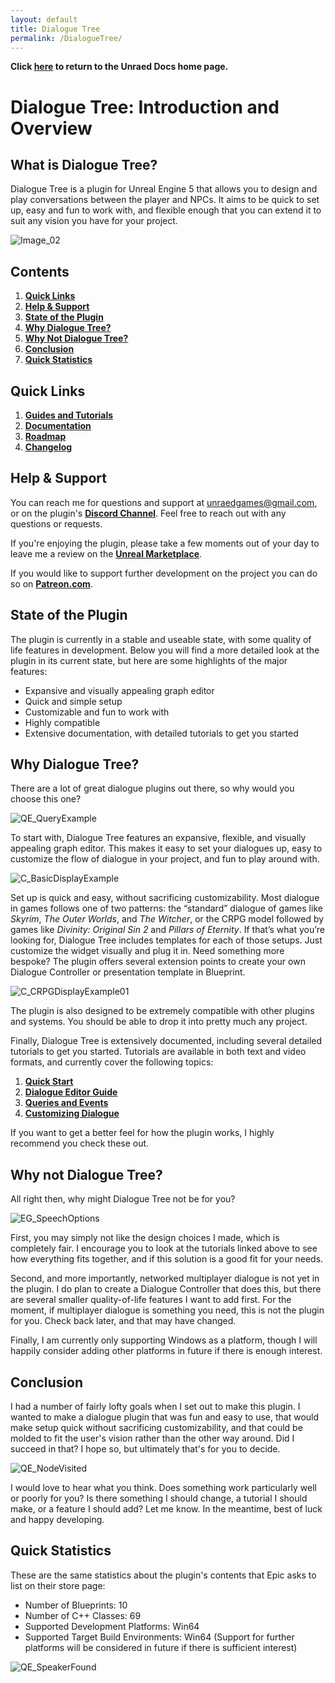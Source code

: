 ```yaml
---
layout: default
title: Dialogue Tree
permalink: /DialogueTree/
---
```

**Click [here](../index.markdown) to return to the Unraed Docs home page.** 

# Dialogue Tree: Introduction and Overview
## What is Dialogue Tree?
Dialogue Tree is a plugin for Unreal Engine 5 that allows you to design and play conversations between the player and NPCs. It aims to be quick to set up, easy and fun to work with, and flexible enough that you can extend it to suit any vision you have for your project.

![Image_02](Images/IntroImage02.png)

## Contents 
1. [**Quick Links**](DialogueTree.md#quick-links)
2. [**Help & Support**](DialogueTree.md#help-&-support)
3. [**State of the Plugin**](DialogueTree.md#state-of-the-plugin)
4. [**Why Dialogue Tree?**](DialogueTree.md#why-dialogue-tree)
5. [**Why Not Dialogue Tree?**](DialogueTree.md#why-not-dialogue-tree)
6. [**Conclusion**](DialogueTree.md#conclusion)
7. [**Quick Statistics**](DialogueTree.md#quick-statistics)

## Quick Links
1. [**Guides and Tutorials**](Tutorials/Contents.md)
2. [**Documentation**](Documentation/Contents.md)
3. [**Roadmap**](Roadmap.md)
4. [**Changelog**](Changelog.md)

## Help & Support
You can reach me for questions and support at unraedgames@gmail.com, or on the plugin's [**Discord Channel**](https://discord.gg/mf7mGXbePB). Feel free to reach out with any questions or requests. 

If you're enjoying the plugin, please take a few moments out of your day to leave me a review on the [**Unreal Marketplace**](https://www.unrealengine.com/marketplace/en-US/product/dialogue-tree). 

If you would like to support further development on the project you can do so on [**Patreon.com**](https://www.patreon.com/UnraedGames). 

## State of the Plugin 
The plugin is currently in a stable and useable state, with some quality of life features in development. Below you will find a more detailed look at the plugin in its current state, but here are some highlights of the major features:

- Expansive and visually appealing graph editor 
- Quick and simple setup 
- Customizable and fun to work with
- Highly compatible
- Extensive documentation, with detailed tutorials to get you started 

## Why Dialogue Tree? 
There are a lot of great dialogue plugins out there, so why would you choose this one? 

![QE_QueryExample](Images/QE_QueryExample.png)

To start with, Dialogue Tree features an expansive, flexible, and visually appealing graph editor. This makes it easy to set your dialogues up, easy to customize the flow of dialogue in your project, and fun to play around with. 

![C_BasicDisplayExample](Images/C_BasicDisplayExample.png)

Set up is quick and easy, without sacrificing customizability. Most dialogue in games follows one of two patterns: the “standard” dialogue of games like *Skyrim*, *The Outer Worlds*, and *The Witcher*, or the CRPG model followed by games like *Divinity: Original Sin 2* and *Pillars of Eternity*. If that’s what you’re looking for, Dialogue Tree includes templates for each of those setups. Just customize the widget visually and plug it in. Need something more bespoke? The plugin offers several extension points to create your own Dialogue Controller or presentation template in Blueprint. 

![C_CRPGDisplayExample01](Images/C_CRPGDisplayExample01.png)

The plugin is also designed to be extremely compatible with other plugins and systems. You should be able to drop it into pretty much any project. 

Finally, Dialogue Tree is extensively documented, including several detailed tutorials to get you started. Tutorials are available in both text and video formats, and currently cover the following topics: 

1.	[**Quick Start**](Tutorials/QuickStart.md)
2.	[**Dialogue Editor Guide**](Tutorials/EditorGuide.md)
3.	[**Queries and Events**](Tutorials/QueriesAndEvents.md)
4.	[**Customizing Dialogue**](Tutorials/Customization.md) 

If you want to get a better feel for how the plugin works, I highly recommend you check these out. 

## Why not Dialogue Tree?
All right then, why might Dialogue Tree not be for you? 

![EG_SpeechOptions](Images/EG_SpeechOptions.png)

First, you may simply not like the design choices I made, which is completely fair. I encourage you to look at the tutorials linked above to see how everything fits together, and if this solution is a good fit for your needs. 

Second, and more importantly, networked multiplayer dialogue is not yet in the plugin. I do plan to create a Dialogue Controller that does this, but there are several smaller quality-of-life features I want to add first. For the moment, if multiplayer dialogue is something you need, this is not the plugin for you. Check back later, and that may have changed. 

Finally, I am currently only supporting Windows as a platform, though I will happily consider adding other platforms in future if there is enough interest. 

## Conclusion 
I had a number of fairly lofty goals when I set out to make this plugin. I wanted to make a dialogue plugin that was fun and easy to use, that would make setup quick without sacrificing customizability, and that could be molded to fit the user's vision rather than the other way around. Did I succeed in that? I hope so, but ultimately that's for you to decide.

![QE_NodeVisited](Images/QE_NodeVisited.png)

I would love to hear what you think. Does something work particularly well or poorly for you? Is there something I should change, a tutorial I should make, or a feature I should add? Let me know. In the meantime, best of luck and happy developing.

## Quick Statistics 
These are the same statistics about the plugin's contents that Epic asks to list on their store page: 

- Number of Blueprints: 10
- Number of C++ Classes: 69
- Supported Development Platforms: Win64
- Supported Target Build Environments: Win64
(Support for further platforms will be considered in future if there is sufficient interest)

![QE_SpeakerFound](Images/QE_SpeakerFound.png)